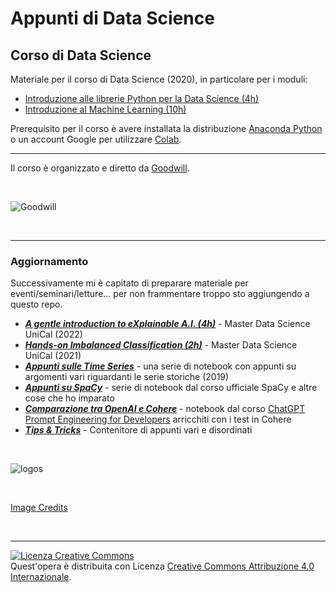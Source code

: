 # Appunti di Data Science

## Corso di Data Science
Materiale per il corso di Data Science (2020), in particolare per i moduli:

* [Introduzione alle librerie Python per la Data Science (4h)](https://github.com/nickprock/appunti_data_science/tree/master/intro_librerie_python)
* [Introduzione al Machine Learning (10h)](https://github.com/nickprock/appunti_data_science/tree/master/machine_learning_pills)

Prerequisito per il corso è avere installata la distribuzione [Anaconda Python](https://www.anaconda.com/distribution/) o un account Google per utilizzare [Colab](https://colab.research.google.com/notebooks/intro.ipynb).

---
Il corso è organizzato e diretto da [Goodwill](https://www.goodwillteam.it/).

<br>

![Goodwill](https://www.goodwillteam.it/wp-content/uploads/2017/09/Logo-Goodwill-Cosenza.png)

<br>

---

### Aggiornamento

Successivamente mi è capitato di preparare materiale per eventi/seminari/letture... per non frammentare troppo sto aggiungendo a questo repo.

* [***A gentle introduction to eXplainable A.I. (4h)***](https://github.com/nickprock/appunti_data_science/tree/master/intro_XAI) - Master Data Science UniCal (2022)
* [***Hands-on Imbalanced Classification (2h)***](https://github.com/nickprock/appunti_data_science/tree/master/imbalanced_classification) - Master Data Science UniCal (2021)
* [***Appunti sulle Time Series***](https://github.com/nickprock/appunti_data_science/tree/master/appunti-time-series) - una serie di notebook con appunti su argomenti vari riguardanti le serie storiche (2019)
* [***Appunti su SpaCy***](https://github.com/nickprock/appunti_data_science/tree/master/spacy) - serie di notebook dal corso ufficiale SpaCy e altre cose che ho imparato
* [***Comparazione tra OpenAI e Cohere***](https://github.com/nickprock/appunti_data_science/tree/master/prompt-engineering-notes) - notebook dal corso [ChatGPT Prompt Engineering for Developers](https://www.deeplearning.ai/short-courses/chatgpt-prompt-engineering-for-developers/) arricchiti con i test in Cohere
* [***Tips & Tricks***](https://github.com/nickprock/appunti_data_science/tree/master/tips_and_tricks) - Contenitore di appunti vari e disordinati

<br>

![logos](https://external-content.duckduckgo.com/iu/?u=https%3A%2F%2Fwww.dataiku.com%2Fstatic%2Fimg%2Flearn%2Fguide%2Fgetting-started%2Fgetting-started-with-python%2Flogo-stack-python.png&f=1&nofb=1)

<br>

[Image Credits](https://doc.dataiku.com/dss/latest/python/index.html)

<br>

---

<a rel="license" href="http://creativecommons.org/licenses/by/4.0/"><img alt="Licenza Creative Commons" style="border-width:0" src="https://i.creativecommons.org/l/by/4.0/88x31.png" /></a><br />Quest'opera è distribuita con Licenza <a rel="license" href="http://creativecommons.org/licenses/by/4.0/">Creative Commons Attribuzione 4.0 Internazionale</a>.
